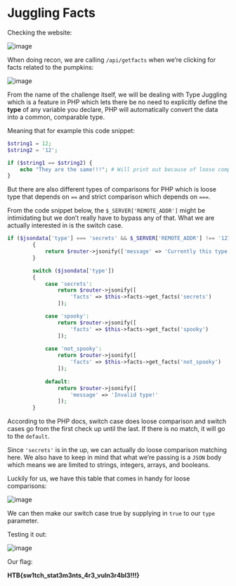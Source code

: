 # Juggling Facts

Checking the website:

![image](https://user-images.githubusercontent.com/86394721/198368738-cc4baddd-815a-4c50-bd5a-de1221c5eac9.png)

When doing recon, we are calling `/api/getfacts` when we’re clicking for facts related to the pumpkins:

![image](https://user-images.githubusercontent.com/86394721/198368747-533754ef-ab15-459c-9d2b-55be6b892db0.png)

From the name of the challenge itself, we will be dealing with Type Juggling which is a feature in PHP which lets there be no need to explicitly define the ****type**** of any variable you declare, PHP will automatically convert the data into a common, comparable type.

Meaning that for example this code snippet:

```php
$string1 = 12;
$string2 = '12';

if ($string1 == $string2) {
	echo "They are the same!!!"; # Will print out because of loose comparison
}
```

But there are also different types of comparisons for PHP which is loose type that depends on `==` and strict comparison which depends on `===`.

From the code snippet below, the `$_SERVER['REMOTE_ADDR']` might be intimidating but we don’t really have to bypass any of that. What we are actually interested in is the switch case.

```php
if ($jsondata['type'] === 'secrets' && $_SERVER['REMOTE_ADDR'] !== '127.0.0.1')
        {
            return $router->jsonify(['message' => 'Currently this type can be only accessed through localhost!']);
        }

        switch ($jsondata['type'])
        {
            case 'secrets':
                return $router->jsonify([
                    'facts' => $this->facts->get_facts('secrets')
                ]);

            case 'spooky':
                return $router->jsonify([
                    'facts' => $this->facts->get_facts('spooky')
                ]);
            
            case 'not_spooky':
                return $router->jsonify([
                    'facts' => $this->facts->get_facts('not_spooky')
                ]);
            
            default:
                return $router->jsonify([
                    'message' => 'Invalid type!'
                ]);
        }
```

According to the PHP docs, switch case does loose comparison and switch cases go from the first check up until the last. If there is no match, it will go to the `default`. 

Since `'secrets'` is in the up, we can actually do loose comparison matching here. We also have to keep in mind that what we’re passing is a `JSON` body which means we are limited to strings, integers, arrays, and booleans.

Luckily for us, we have this table that comes in handy for loose comparisons:

![image](https://user-images.githubusercontent.com/86394721/198368751-196b7720-344e-462b-9bc7-d6e3d63d72cd.png)

We can then make our switch case true by supplying in `true` to our `type` parameter.

Testing it out:

![image](https://user-images.githubusercontent.com/86394721/198368756-2e33e0d0-b177-4766-841c-1ab11f4c4daa.png)

Our flag:

**HTB{sw1tch_stat3m3nts_4r3_vuln3r4bl3!!!}**